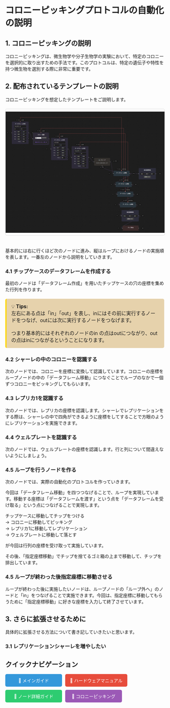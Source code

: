 <style>
img {
    height: 400px;
    width: auto;
    object-fit: contain;
    display: block;
    margin: 20px auto;
    border: 1px solid #ddd;
    border-radius: 5px;
}
</style>
# コロニーピッキングプロトコルの自動化の説明

## 1. コロニーピッキングの説明

コロニーピッキングは、微生物学や分子生物学の実験において、特定のコロニーを選択的に取り出すための手法です。このプロトコルは、特定の遺伝子や特性を持つ微生物を選別する際に非常に重要です。


## 2. 配布されているテンプレートの説明
コロニーピッキングを想定したテンプレートをご説明します。<br>
<img src="../images/nodedetails-samplenodes.png" alt="sample nodes" height="300"><br>
基本的には右に行くほど次のノードに進み、縦はループにおけるノードの実施順を表します。一番左のノードから説明をしていきます。


### 4.1 チップケースのデータフレームを作成する
最初のノードは「データフレーム作成」を用いたチップケースの穴の座標を集めた行列を作ります。
<div style="border-left: 4px solid #ffd700; background:rgb(230, 210, 172); padding: 15px; margin: 20px 0; border-radius: 5px;">
  <p style="margin: 0; font-size: 1.1em;">
    💡 <strong>Tips:</strong> <br>
   左右にある点は「in」「out」を表し、inにはその前に実行するノードをつなげ、outには次に実行するノードをつなげます。<br>
    <br>つまり基本的にはそれぞれのノードのin の点はoutにつながり、outの点はinにつながるということになります。
  </p>
</div>

### 4.2 シャーレの中のコロニーを認識する<br>
次のノードでは、コロニーを座標に変換して認識しています。コロニーの座標をループノードの中の「データフレーム移動」につなぐことでループのなかで一個ずつコロニーをピッキングしてもらいます。

### 4.3 レプリカ1を認識する<br>
次のノードでは、レプリカの座標を認識します。シャーレでレプリケーションをする際は、シャーレの中で四角ができるように座標をしてすることで方眼のようにレプリケーションを実施できます。



### 4.4 ウェルプレートを認識する<br>
次のノードでは、ウェルプレートの座標を認識します。行と列について間違えないようにしましょう。

### 4.5 ループを行うノードを作る<br>
次のノードでは、実際の自動化のプロトコルを作っていきます。

今回は「データフレーム移動」を四つつなげることで、ループを実現しています。移動する座標は「データフレームを渡す」という点を「データフレームを受け取る」という点につなげることで実現します。

チップケースに移動してチップをつける <br>
→ コロニーに移動してピッキング <br>
→ レプリカ1に移動してレプリケーション<br>
 → ウェルプレートに移動して落とす <br>
 
 が今回は行列の座標を受け取って実施しています。

その後、「指定座標移動」でチップを捨てるゴミ箱の上まで移動して、チップを排出しています。


### 4.5 ループが終わった後指定座標に移動させる<br>
ループが終わった後に実施したいノードは、ループノードの「ループ外へ」のノードと「in」をつなげることで実施できます。今回は、指定座標に移動してもらうために「指定座標移動」に好きな座標を入力して終了させています。

## 3. さらに拡張させるために
具体的に拡張させる方法について書き記していきたいと思います。

### 3.1 レプリケーションシャーレを増やしたい


## クイックナビゲーション

<div style="display: flex; flex-wrap: wrap; gap: 10px; margin-bottom: 20px;">
  <a href="readme.html" style="display: block; padding: 10px 15px; background: #3498db; color: white; text-decoration: none; border-radius: 5px; min-width: 150px; text-align: center;">
    📖 メインガイド
  </a>
  <a href="hardware.html" style="display: block; padding: 10px 15px; background: #e74c3c; color: white; text-decoration: none; border-radius: 5px; min-width: 150px; text-align: center;">
    🔧 ハードウェアマニュアル
  </a>
  <a href="nodesdetails.html" style="display: block; padding: 10px 15px; background: #2ecc71; color: white; text-decoration: none; border-radius: 5px; min-width: 150px; text-align: center;">
    🧩 ノード詳細ガイド
  </a>
  <a href="protocol/colonypicking.html" style="display: block; padding: 10px 15px; background: #9b59b6; color: white; text-decoration: none; border-radius: 5px; min-width: 150px; text-align: center;">
    🧪 コロニーピッキング
  </a>
</div>